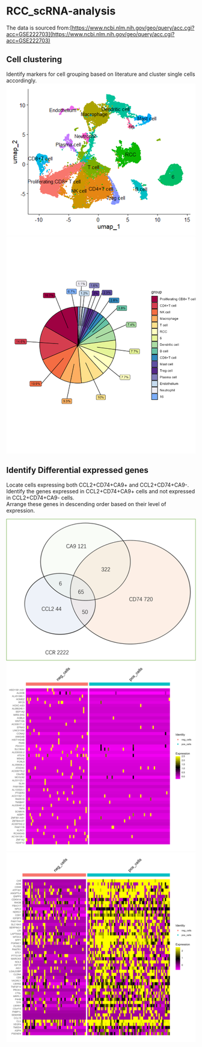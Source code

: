 # RCC_scRNA-analysis
The data is sourced from:[https://www.ncbi.nlm.nih.gov/geo/query/acc.cgi?acc=GSE222703](https://www.ncbi.nlm.nih.gov/geo/query/acc.cgi?acc=GSE222703)

## Cell clustering
Identify markers for cell grouping based on literature and cluster single cells accordingly.
![](./pics/umap.png)
![](./pics/pie_plot.png)


## Identify Differential expressed genes 
Locate cells expressing both CCL2+CD74+CA9+ and CCL2+CD74+CA9-.   
Identify the genes expressed in CCL2+CD74+CA9+ cells and not expressed in CCL2+CD74+CA9- cells.   
Arrange these genes in descending order based on their level of expression.  

![](./pics/venn.png)
![](./pics/DEG1.png)
![](./pics/DEG2.png)
